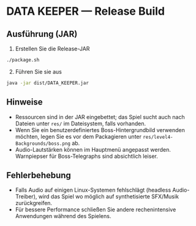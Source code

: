 # DATA KEEPER — Release Build

## Ausführung (JAR)
1. Erstellen Sie die Release-JAR

```sh
./package.sh
```

2. Führen Sie sie aus

```sh
java -jar dist/DATA_KEEPER.jar
```

## Hinweise
- Ressourcen sind in der JAR eingebettet; das Spiel sucht auch nach Dateien unter `res/` im Dateisystem, falls vorhanden.
- Wenn Sie ein benutzerdefiniertes Boss-Hintergrundbild verwenden möchten, legen Sie es vor dem Packagieren unter `res/level4-Backgrounds/boss.png` ab.
- Audio-Lautstärken können im Hauptmenü angepasst werden. Warnpiepser für Boss-Telegraphs sind absichtlich leiser.

## Fehlerbehebung
- Falls Audio auf einigen Linux-Systemen fehlschlägt (headless Audio-Treiber), wird das Spiel wo möglich auf synthetisierte SFX/Musik zurückgreifen.
- Für bessere Performance schließen Sie andere rechenintensive Anwendungen während des Spielens.
